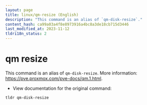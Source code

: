 ```yaml
---
layout: page
title: linux/qm-resize (English)
description: "This command is an alias of `qm-disk-resize`."
content_hash: ca99a03a4f8e8973916a4bc8a3de18cb715d3446
last_modified_at: 2023-11-12
tldri18n_status: 2
---
```

# qm resize

This command is an alias of `qm-disk-resize`.
More information: <https://pve.proxmox.com/pve-docs/qm.1.html>.

- View documentation for the original command:

`tldr qm-disk-resize`
